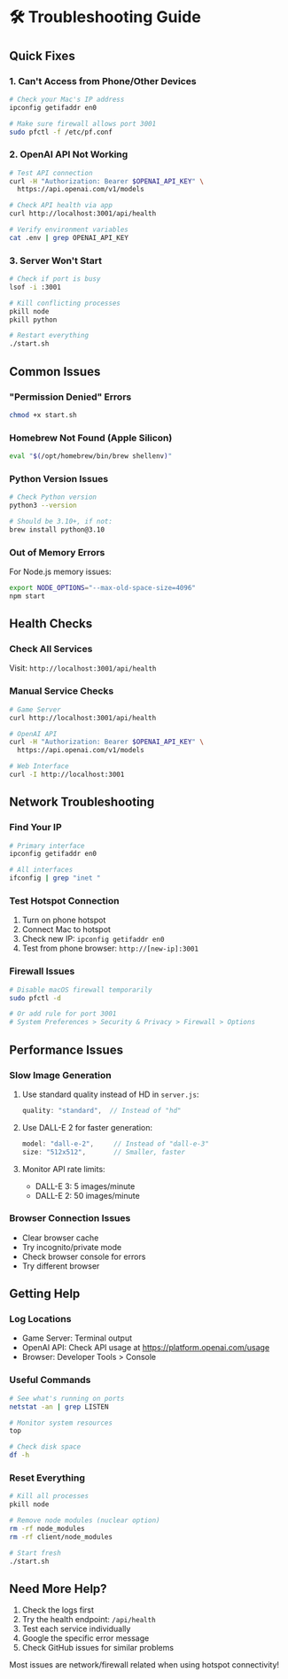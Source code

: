 # 🛠️ Troubleshooting Guide

## Quick Fixes

### 1. Can't Access from Phone/Other Devices
```bash
# Check your Mac's IP address
ipconfig getifaddr en0

# Make sure firewall allows port 3001
sudo pfctl -f /etc/pf.conf
```

### 2. OpenAI API Not Working
```bash
# Test API connection
curl -H "Authorization: Bearer $OPENAI_API_KEY" \
  https://api.openai.com/v1/models

# Check API health via app
curl http://localhost:3001/api/health

# Verify environment variables
cat .env | grep OPENAI_API_KEY
```

### 3. Server Won't Start
```bash
# Check if port is busy
lsof -i :3001

# Kill conflicting processes
pkill node
pkill python

# Restart everything
./start.sh
```

## Common Issues

### "Permission Denied" Errors
```bash
chmod +x start.sh
```

### Homebrew Not Found (Apple Silicon)
```bash
eval "$(/opt/homebrew/bin/brew shellenv)"
```

### Python Version Issues
```bash
# Check Python version
python3 --version

# Should be 3.10+, if not:
brew install python@3.10
```

### Out of Memory Errors
For Node.js memory issues:
```bash
export NODE_OPTIONS="--max-old-space-size=4096"
npm start
```

## Health Checks

### Check All Services
Visit: `http://localhost:3001/api/health`

### Manual Service Checks
```bash
# Game Server
curl http://localhost:3001/api/health

# OpenAI API
curl -H "Authorization: Bearer $OPENAI_API_KEY" \
  https://api.openai.com/v1/models

# Web Interface
curl -I http://localhost:3001
```

## Network Troubleshooting

### Find Your IP
```bash
# Primary interface
ipconfig getifaddr en0

# All interfaces
ifconfig | grep "inet "
```

### Test Hotspot Connection
1. Turn on phone hotspot
2. Connect Mac to hotspot
3. Check new IP: `ipconfig getifaddr en0`
4. Test from phone browser: `http://[new-ip]:3001`

### Firewall Issues
```bash
# Disable macOS firewall temporarily
sudo pfctl -d

# Or add rule for port 3001
# System Preferences > Security & Privacy > Firewall > Options
```

## Performance Issues

### Slow Image Generation
1. Use standard quality instead of HD in `server.js`:
   ```javascript
   quality: "standard",  // Instead of "hd"
   ```

2. Use DALL-E 2 for faster generation:
   ```javascript
   model: "dall-e-2",     // Instead of "dall-e-3"
   size: "512x512",       // Smaller, faster
   ```

3. Monitor API rate limits:
   - DALL-E 3: 5 images/minute
   - DALL-E 2: 50 images/minute

### Browser Connection Issues
- Clear browser cache
- Try incognito/private mode
- Check browser console for errors
- Try different browser

## Getting Help

### Log Locations
- Game Server: Terminal output
- OpenAI API: Check API usage at https://platform.openai.com/usage
- Browser: Developer Tools > Console

### Useful Commands
```bash
# See what's running on ports
netstat -an | grep LISTEN

# Monitor system resources
top

# Check disk space
df -h
```

### Reset Everything
```bash
# Kill all processes
pkill node

# Remove node modules (nuclear option)
rm -rf node_modules
rm -rf client/node_modules

# Start fresh
./start.sh
```

## Need More Help?

1. Check the logs first
2. Try the health endpoint: `/api/health`
3. Test each service individually
4. Google the specific error message
5. Check GitHub issues for similar problems

Most issues are network/firewall related when using hotspot connectivity!